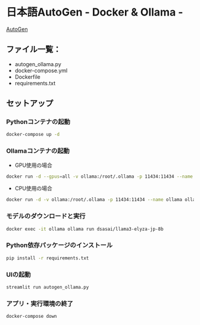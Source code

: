 # 日本語AutoGen - Docker & Ollama -

[AutoGen](https://microsoft.github.io/autogen/0.2/docs/Getting-Started)

## ファイル一覧：

- autogen_ollama.py
- docker-compose.yml
- Dockerfile
- requirements.txt

## セットアップ

### Pythonコンテナの起動
```bash
docker-compose up -d
```

### Ollamaコンテナの起動

- GPU使用の場合
```bash
docker run -d --gpus=all -v ollama:/root/.ollama -p 11434:11434 --name ollama ollama/ollama
```
- CPU使用の場合
```bash
docker run -d -v ollama:/root/.ollama -p 11434:11434 --name ollama ollama/ollama
```

### モデルのダウンロードと実行
```bash
docker exec -it ollama ollama run dsasai/llama3-elyza-jp-8b
```

### Python依存パッケージのインストール
```bash
pip install -r requirements.txt
```

### UIの起動
```bash
streamlit run autogen_ollama.py
```

### アプリ・実行環境の終了
```bash
docker-compose down
```



